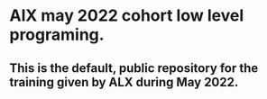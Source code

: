 # AlX may 2022 cohort low level programing.

## This is the default, public repository for the training given by ALX during May 2022.
